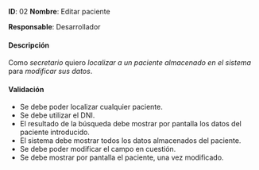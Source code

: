 **ID**: 02 **Nombre**: Editar paciente

**Responsable**: Desarrollador

#### Descripción

Como *secretario* quiero *localizar a un paciente almacenado en el sistema* para *modificar sus datos*.

#### Validación

* Se debe poder localizar cualquier paciente.
* Se debe utilizar el DNI.
* El resultado de la búsqueda debe mostrar por pantalla los datos del paciente introducido.
* El sistema debe mostrar todos los datos almacenados del paciente.
* Se debe poder modificar el campo en cuestión.
* Se debe mostrar por pantalla el paciente, una vez modificado.
